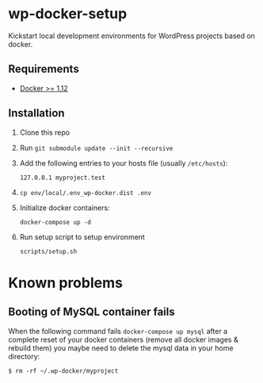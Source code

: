 # wp-docker-setup

Kickstart local development environments for WordPress projects based on docker.

## Requirements

* [Docker >= 1.12](https://docs.docker.com/engine/installation/)

## Installation

1. Clone this repo
1. Run `git submodule update --init --recursive`
1. Add the following entries to your hosts file (usually `/etc/hosts`):

    ```
    127.0.0.1 myproject.test
    ```

1. `cp env/local/.env_wp-docker.dist .env`
1. Initialize docker containers:

    ```
    docker-compose up -d
    ```

1. Run setup script to setup environment

    ```
    scripts/setup.sh
    ```

# Known problems

## Booting of MySQL container fails

When the following command fails `docker-compose up mysql` after a complete reset of your docker containers (remove all docker images & rebuild them) you maybe need to delete the mysql data in your home directory:

```
$ rm -rf ~/.wp-docker/myproject
``` 

